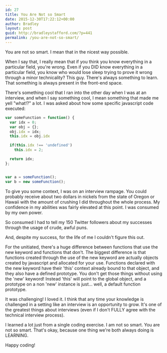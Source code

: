 ```yaml
---
id: 27
title: You Are Not so Smart
date: 2015-12-30T17:22:12+00:00
author: Bradley
layout: post
guid: http://bradleystafford.com/?p=441
permalink: /you-are-not-so-smart/
---
```

You are not so smart. I mean that in the nicest way possible.

When I say that, I really mean that if you think you know everything in a particular field, you're wrong. Even if you DID know everything in a particular field, you know who would lose sleep trying to prove it wrong through a minor technicality? This guy. There's always something to learn. That something is always present in the front-end space.

<!--more-->

There's something cool that I ran into the other day when I was at an interview, and when I say something cool, I mean something that made me yell "what!?" a lot. I was asked about how some specific javascript code executed:

```js
var someFunction = function() {
  var idx = 0;
  var obj = {};
  obj.idx = idx;
  this.idx = obj.idx

  if(this.idx !== 'undefined')
    this.idx = 2;

  return idx;
};


var a = someFunction();
var b = new someFunction();
```

To give you some context, I was on an interview rampage. You could probably receive about two dollars in nickels from the state of Oregon or Hawaii with the amount of crushing I did throughout the whole process. My confidence in my abilities was fairly elevated at this point. I was consumed by my own power.

So consumed I had to tell my 150 Twitter followers about my successes through the usage of crude, awful puns.

And, despite my success, for the life of me I couldn't figure this out.

For the unitiated, there's a huge difference between functions that use the new keyword and functions that don't. The biggest difference is that functions created through the use of the new keyword are actually objects created by javascript and allocated for your use. Functions declared with the new keyword have their 'this' context already bound to that object, and they also have a defined prototype. You don't get those things without using the 'new' keyword! Instead 'this' will point to the global object, and a prototype on a non 'new' instance is just... well, a default function prototype.

It was challenging! I loved it. I think that any time your knowledge is challenged in a setting like an interview is an opportunity to grow. It's one of the greatest things about interviews (even if I don't FULLY agree with the technical interview process).

I learned a lot just from a single coding exercise. I am not so smart. You are not so smart. That's okay, because one thing we're both always doing is LEARNING.

Happy coding!
